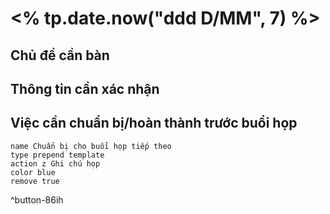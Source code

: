 # <% tp.date.now("ddd D/MM", 7) %>
## Chủ đề cần bàn

## Thông tin cần xác nhận

## Việc cần chuẩn bị/hoàn thành trước buổi họp
```button
name Chuẩn bị cho buổi họp tiếp theo
type prepend template
action z Ghi chú họp
color blue
remove true
```
^button-86ih
